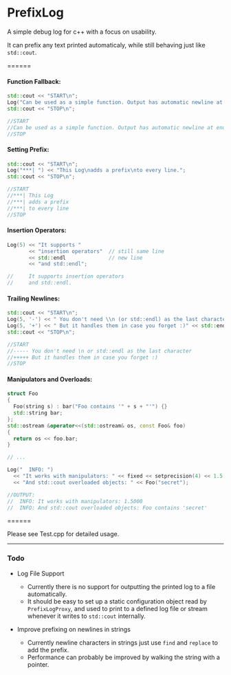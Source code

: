 # PrefixLog
A simple debug log for c++ with a focus on usability.

It can prefix any text printed automaticaly, while still behaving just like `std::cout`.

======

#### Function Fallback:

```c++
std::cout << "START\n";
Log("Can be used as a simple function. Output has automatic newline at end.");
std::cout << "STOP\n";

//START
//Can be used as a simple function. Output has automatic newline at end.
//STOP
```

#### Setting Prefix:
```c++
std::cout << "START\n";
Log("***| ") << "This Log\nadds a prefix\nto every line.";
std::cout << "STOP\n";

//START
//***| This Log 
//***| adds a prefix
//***| to every line
//STOP
```

#### Insertion Operators:
```c++
Log(5) << "It supports " 
       << "insertion operators"  // still same line
       << std::endl              // new line
       << "and std::endl";

//     It supports insertion operators
//     and std::endl.
```

#### Trailing Newlines:
```c++
std::cout << "START\n";
Log(5, '-') << " You don't need \\n (or std::endl) as the last character\n"; 
Log(5, '+') << " But it handles them in case you forget :)" << std::endl;
std::cout << "STOP\n";

//START
//----- You don't need \n or std::endl as the last character
//+++++ But it handles them in case you forget :)
//STOP
```

#### Manipulators and Overloads:
```c++
struct Foo 
{ 
  Foo(string s) : bar("Foo contains '" + s + "'") {}
  std::string bar;
};
std::ostream &operator<<(std::ostream& os, const Foo& foo) 
{
  return os << foo.bar; 
}

// ...

Log("  INFO: ") 
  << "It works with manipulators: " << fixed << setprecision(4) << 1.5 << endl
  << "And std::cout overloaded objects: " << Foo("secret");

//OUTPUT:
//  INFO: It works with manipulators: 1.5000
//  INFO: And std::cout overloaded objects: Foo contains 'secret'
```

======

Please see Test.cpp for detailed usage.

------


### Todo

* Log File Support
  * Currently there is no support for outputting the printed log to a file automatically.
  * It should be easy to set up a static configuration object read by `PrefixLogProxy`, and used to print to a defined log file or stream whenever it writes to `std::cout` internally.
  
* Improve prefixing on newlines in strings
  * Currently newline characters in strings just use `find` and `replace` to add the prefix.
  * Performance can probably be improved by walking the string with a pointer.
